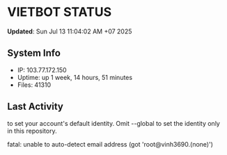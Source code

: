 # VIETBOT STATUS
**Updated**: Sun Jul 13 11:04:02 AM +07 2025

## System Info
- IP: 103.77.172.150
- Uptime: up 1 week, 14 hours, 51 minutes
- Files: 41310

## Last Activity

to set your account's default identity.
Omit --global to set the identity only in this repository.

fatal: unable to auto-detect email address (got 'root@vinh3690.(none)')
